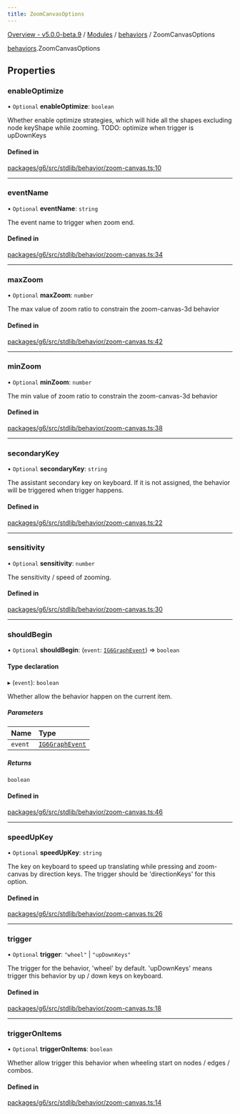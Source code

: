 ```yaml
---
title: ZoomCanvasOptions
---
```


[Overview - v5.0.0-beta.9](../../README.en.md) / [Modules](../../modules.en.md) / [behaviors](../../modules/behaviors.en.md) / ZoomCanvasOptions

[behaviors](../../modules/behaviors.en.md).ZoomCanvasOptions

## Properties

### enableOptimize

• `Optional` **enableOptimize**: `boolean`

Whether enable optimize strategies, which will hide all the shapes excluding node keyShape while zooming.
TODO: optimize when trigger is upDownKeys

#### Defined in

[packages/g6/src/stdlib/behavior/zoom-canvas.ts:10](https://github.com/antvis/G6/blob/61e525e59b/packages/g6/src/stdlib/behavior/zoom-canvas.ts#L10)

---

### eventName

• `Optional` **eventName**: `string`

The event name to trigger when zoom end.

#### Defined in

[packages/g6/src/stdlib/behavior/zoom-canvas.ts:34](https://github.com/antvis/G6/blob/61e525e59b/packages/g6/src/stdlib/behavior/zoom-canvas.ts#L34)

---

### maxZoom

• `Optional` **maxZoom**: `number`

The max value of zoom ratio to constrain the zoom-canvas-3d behavior

#### Defined in

[packages/g6/src/stdlib/behavior/zoom-canvas.ts:42](https://github.com/antvis/G6/blob/61e525e59b/packages/g6/src/stdlib/behavior/zoom-canvas.ts#L42)

---

### minZoom

• `Optional` **minZoom**: `number`

The min value of zoom ratio to constrain the zoom-canvas-3d behavior

#### Defined in

[packages/g6/src/stdlib/behavior/zoom-canvas.ts:38](https://github.com/antvis/G6/blob/61e525e59b/packages/g6/src/stdlib/behavior/zoom-canvas.ts#L38)

---

### secondaryKey

• `Optional` **secondaryKey**: `string`

The assistant secondary key on keyboard. If it is not assigned, the behavior will be triggered when trigger happens.

#### Defined in

[packages/g6/src/stdlib/behavior/zoom-canvas.ts:22](https://github.com/antvis/G6/blob/61e525e59b/packages/g6/src/stdlib/behavior/zoom-canvas.ts#L22)

---

### sensitivity

• `Optional` **sensitivity**: `number`

The sensitivity / speed of zooming.

#### Defined in

[packages/g6/src/stdlib/behavior/zoom-canvas.ts:30](https://github.com/antvis/G6/blob/61e525e59b/packages/g6/src/stdlib/behavior/zoom-canvas.ts#L30)

---

### shouldBegin

• `Optional` **shouldBegin**: (`event`: [`IG6GraphEvent`](IG6GraphEvent.en.md)) => `boolean`

#### Type declaration

▸ (`event`): `boolean`

Whether allow the behavior happen on the current item.

##### Parameters

| Name    | Type                                   |
| :------ | :------------------------------------- |
| `event` | [`IG6GraphEvent`](IG6GraphEvent.en.md) |

##### Returns

`boolean`

#### Defined in

[packages/g6/src/stdlib/behavior/zoom-canvas.ts:46](https://github.com/antvis/G6/blob/61e525e59b/packages/g6/src/stdlib/behavior/zoom-canvas.ts#L46)

---

### speedUpKey

• `Optional` **speedUpKey**: `string`

The key on keyboard to speed up translating while pressing and zoom-canvas by direction keys. The trigger should be 'directionKeys' for this option.

#### Defined in

[packages/g6/src/stdlib/behavior/zoom-canvas.ts:26](https://github.com/antvis/G6/blob/61e525e59b/packages/g6/src/stdlib/behavior/zoom-canvas.ts#L26)

---

### trigger

• `Optional` **trigger**: `"wheel"` \| `"upDownKeys"`

The trigger for the behavior, 'wheel' by default. 'upDownKeys' means trigger this behavior by up / down keys on keyboard.

#### Defined in

[packages/g6/src/stdlib/behavior/zoom-canvas.ts:18](https://github.com/antvis/G6/blob/61e525e59b/packages/g6/src/stdlib/behavior/zoom-canvas.ts#L18)

---

### triggerOnItems

• `Optional` **triggerOnItems**: `boolean`

Whether allow trigger this behavior when wheeling start on nodes / edges / combos.

#### Defined in

[packages/g6/src/stdlib/behavior/zoom-canvas.ts:14](https://github.com/antvis/G6/blob/61e525e59b/packages/g6/src/stdlib/behavior/zoom-canvas.ts#L14)
